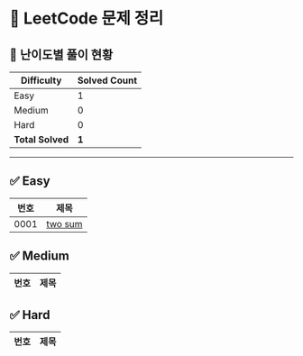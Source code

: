 # 📌 LeetCode 문제 정리

## 🎯 난이도별 풀이 현황

| Difficulty | Solved Count |
|--------|------------|
| Easy | 1 |
| Medium | 0 |
| Hard | 0 |
| **Total Solved** | **1** |

---

## ✅ Easy
| 번호 | 제목 |
|------|------|
| 0001 | [two sum](./Easy/0001-two-sum) |

## ✅ Medium
| 번호 | 제목 |
|------|------|

## ✅ Hard
| 번호 | 제목 |
|------|------|

